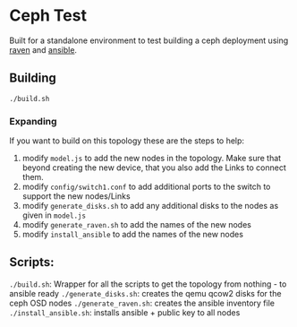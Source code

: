 # Ceph Test

Built for a standalone environment to test building a ceph deployment using [raven](https://gitlab.com/rygoo/raven) and [ansible](https://www.ansible.com/).

## Building

`./build.sh`

### Expanding

If you want to build on this topology these are the steps to help:

1. modify `model.js` to add the new nodes in the topology.  Make sure that beyond creating the new device, that you also add the Links to connect them.
2. modify `config/switch1.conf` to add additional ports to the switch to support the new nodes/Links
3. modify `generate_disks.sh` to add any additional disks to the nodes as given in `model.js`
4. modify `generate_raven.sh` to add the names of the new nodes
5. modify `install_ansible` to add the names of the new nodes

## Scripts:

`./build.sh`: Wrapper for all the scripts to get the topology from nothing - to ansible ready
`./generate_disks.sh`: creates the qemu qcow2 disks for the ceph OSD nodes
`./generate_raven.sh`: creates the ansible inventory file
`./install_ansible.sh`: installs ansible + public key to all nodes
